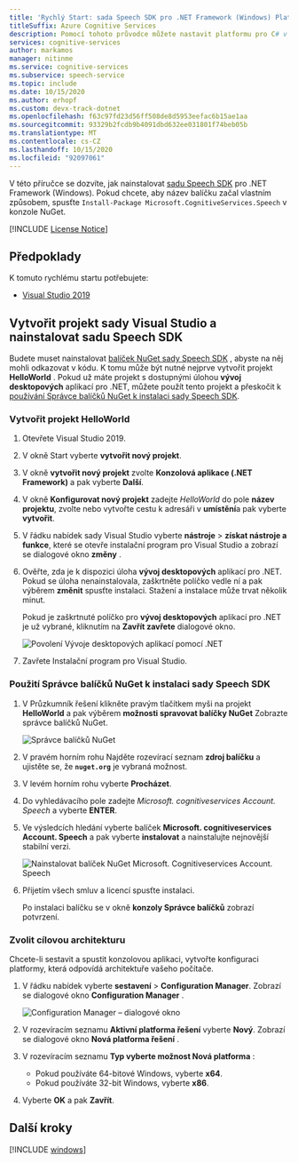 ```yaml
---
title: 'Rychlý Start: sada Speech SDK pro .NET Framework (Windows) Platform Setup – služba pro rozpoznávání řeči'
titleSuffix: Azure Cognitive Services
description: Pomocí tohoto průvodce můžete nastavit platformu pro C# v části .NET Framework pro Windows se sadou Speech Service SDK.
services: cognitive-services
author: markamos
manager: nitinme
ms.service: cognitive-services
ms.subservice: speech-service
ms.topic: include
ms.date: 10/15/2020
ms.author: erhopf
ms.custom: devx-track-dotnet
ms.openlocfilehash: f63c97fd23d56ff508de8d5953eefac6b15ae1aa
ms.sourcegitcommit: 93329b2fcdb9b4091dbd632ee031801f74beb05b
ms.translationtype: MT
ms.contentlocale: cs-CZ
ms.lasthandoff: 10/15/2020
ms.locfileid: "92097061"
---
```

V této příručce se dozvíte, jak nainstalovat [sadu Speech SDK](~/articles/cognitive-services/speech-service/speech-sdk.md) pro .NET Framework (Windows). Pokud chcete, aby název balíčku začal vlastním způsobem, spusťte `Install-Package Microsoft.CognitiveServices.Speech` v konzole NuGet.

[!INCLUDE [License Notice](~/includes/cognitive-services-speech-service-license-notice.md)]

## <a name="prerequisites"></a>Předpoklady

K tomuto rychlému startu potřebujete:

* [Visual Studio 2019](https://visualstudio.microsoft.com/downloads/)

## <a name="create-a-visual-studio-project-and-install-the-speech-sdk"></a>Vytvořit projekt sady Visual Studio a nainstalovat sadu Speech SDK

Budete muset nainstalovat [balíček NuGet sady Speech SDK](https://aka.ms/csspeech/nuget) , abyste na něj mohli odkazovat v kódu. K tomu může být nutné nejprve vytvořit projekt **HelloWorld** . Pokud už máte projekt s dostupnými úlohou **vývoj desktopových** aplikací pro .NET, můžete použít tento projekt a přeskočit k [používání Správce balíčků NuGet k instalaci sady Speech SDK](#use-nuget-package-manager-to-install-the-speech-sdk).

### <a name="create-helloworld-project"></a>Vytvořit projekt HelloWorld

1. Otevřete Visual Studio 2019.

1. V okně Start vyberte **vytvořit nový projekt**. 

1. V okně **vytvořit nový projekt** zvolte **Konzolová aplikace (.NET Framework)** a pak vyberte **Další**.

1. V okně **Konfigurovat nový projekt** zadejte *HelloWorld* do pole **název projektu**, zvolte nebo vytvořte cestu k adresáři v **umístění**a pak vyberte **vytvořit**.

1. V řádku nabídek sady Visual Studio vyberte **nástroje**  >  **získat nástroje a funkce**, které se otevře instalační program pro Visual Studio a zobrazí se dialogové okno **změny** .

1. Ověřte, zda je k dispozici úloha **vývoj desktopových** aplikací pro .NET. Pokud se úloha nenainstalovala, zaškrtněte políčko vedle ní a pak výběrem **změnit** spusťte instalaci. Stažení a instalace může trvat několik minut.

   Pokud je zaškrtnuté políčko pro **vývoj desktopových** aplikací pro .NET je už vybrané, kliknutím na **Zavřít zavřete** dialogové okno.

   ![Povolení Vývoje desktopových aplikací pomocí .NET](~/articles/cognitive-services/speech-service/media/sdk/vs-enable-net-desktop-workload.png)

1. Zavřete Instalační program pro Visual Studio.

### <a name="use-nuget-package-manager-to-install-the-speech-sdk"></a>Použití Správce balíčků NuGet k instalaci sady Speech SDK

1. V Průzkumník řešení klikněte pravým tlačítkem myši na projekt **HelloWorld** a pak výběrem **možnosti spravovat balíčky NuGet** Zobrazte správce balíčků NuGet.

   ![Správce balíčků NuGet](~/articles/cognitive-services/speech-service/media/sdk/vs-nuget-package-manager.png)

1. V pravém horním rohu Najděte rozevírací seznam **zdroj balíčku** a ujistěte se, že **`nuget.org`** je vybraná možnost.

1. V levém horním rohu vyberte **Procházet**.

1. Do vyhledávacího pole zadejte *Microsoft. cognitiveservices Account. Speech* a vyberte **ENTER**.

1. Ve výsledcích hledání vyberte balíček **Microsoft. cognitiveservices Account. Speech** a pak vyberte **instalovat** a nainstalujte nejnovější stabilní verzi.

   ![Nainstalovat balíček NuGet Microsoft. Cognitiveservices Account. Speech](~/articles/cognitive-services/speech-service/media/sdk/qs-csharp-dotnet-windows-03-nuget-install-1.0.0.png)

1. Přijetím všech smluv a licencí spusťte instalaci.

   Po instalaci balíčku se v okně **konzoly Správce balíčků** zobrazí potvrzení.

### <a name="choose-target-architecture"></a>Zvolit cílovou architekturu

Chcete-li sestavit a spustit konzolovou aplikaci, vytvořte konfiguraci platformy, která odpovídá architektuře vašeho počítače.

1. V řádku nabídek vyberte **sestavení**  >  **Configuration Manager**. Zobrazí se dialogové okno **Configuration Manager** .

   ![Configuration Manager – dialogové okno](~/articles/cognitive-services/speech-service/media/sdk/vs-configuration-manager-dialog-box.png)

1. V rozevíracím seznamu **Aktivní platforma řešení** vyberte **Nový**. Zobrazí se dialogové okno **Nová platforma řešení** .

1. V rozevíracím seznamu **Typ vyberte možnost Nová platforma** :
   - Pokud používáte 64-bitové Windows, vyberte **x64**.
   - Pokud používáte 32-bit Windows, vyberte **x86**.

1. Vyberte **OK** a pak **Zavřít**.

## <a name="next-steps"></a>Další kroky

[!INCLUDE [windows](../quickstart-list.md)]
